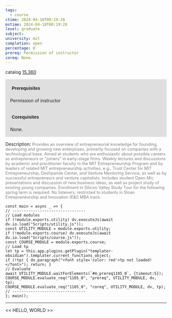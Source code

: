 ```yaml
---
tags:
  - course
ctime: 2024-04-18T00:19:28
mstime: 2024-04-18T00:19:28
level: graduate
subject: 
university: mit
completion: open
percentage: 0
prereq: Permission of instructor
coreq: None.
---
```


catalog [15.360](http://student.mit.edu/catalog/m15b.html#15.360)

<span style="display: block; padding: 15px; background-color: rgb(100, 100, 100, 0.2);"><font id="m_prereq1105_0" style="display: block; font-family: Arial, sans-serif; font-weight: bold; padding: 5px">Prerequisites</font><br><span id="prereq1105_0">Permission of instructor</span></span>
<span style="display: block; padding: 15px; background-color: rgb(100, 100, 100, 0.2);"><font id="m_coreq1105_0" style="display: block; font-family: Arial, sans-serif; font-weight: bold; padding: 5px">Corequisites</font><br><span id="coreq1105_0">None.</span></span>

<font style="">Description:</font>
<font style="color: grey; font-size: 0.8rem;">Provides an overview of entrepreneurial knowledge for founding, developing and growing new enterprises, primarily focused on companies with a technological base. Aimed at students who are enthusiastic about possible careers as entrepreneurs or "joiners" in early-stage firms. Weekly lectures and discussions by academic and practitioner faculty in the MIT Entrepreneurship Program and by leaders of related MIT entrepreneurship activities, e.g., Trust Center for MIT Entrepreneurship, Deshpande Center, and Venture Mentoring Service, as well as by successful entrepreneurs and venture capitalists. Includes student Open Mic presentations and discussion of new business ideas, as well as project study of existing young companies. Enrollment in Silicon Valley Study Tour for the following spring term is required. No listeners; restricted to students in Sloan Entrepreneurship and Innovation (E&amp;I) MBA track.</font>

```dataviewjs
const main = async _ => {
// --------------------------------
// Load modules
if (!module.exports.utility) dv.executeJs(await dv.io.load("Scripts/utility.js"));
const UTILITY_MODULE = module.exports.utility;
if (!module.exports.course) dv.executeJs(await dv.io.load("Scripts/course.js"));
const COURSE_MODULE = module.exports.course;
// Load tp
let tp = this.app.plugins.getPlugin("templater-obsidian").templater.current_functions_object;
if (!tp) { dv.paragraph("<font style='color: red'>tp not loaded!</font>"); return; }
// Evaluate
await UTILITY_MODULE.waitForElements(`#m_prereq1105_0`, {timeout:5});
COURSE_MODULE.evaluate_req("1105_0", "prereq", UTILITY_MODULE, dv, tp);
COURSE_MODULE.evaluate_req("1105_0", "coreq", UTILITY_MODULE, dv, tp);
// --------------------------------
}; main();
```

---

<< HELLO, WORLD >>

